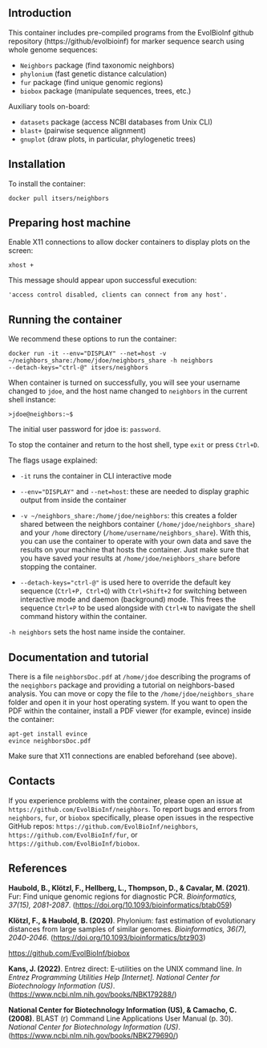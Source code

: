 ## Introduction

This container includes pre-compiled programs from the EvolBioInf
github repository (https://github/evolbioinf) for marker sequence
search using whole genome sequences:

- `Neighbors` package (find taxonomic neighbors)
- `phylonium` (fast genetic distance calculation)
- `fur` package (find unique genomic regions)
- `biobox` package (manipulate sequences, trees, etc.)

Auxiliary tools on-board:

- `datasets` package (access NCBI databases from Unix CLI)
- `blast+` (pairwise sequence alignment)
- `gnuplot` (draw plots, in particular, phylogenetic trees)

## Installation
    
To install the container:

    docker pull itsers/neighbors

## Preparing host machine
    
Enable X11 connections to allow docker containers to display plots on
the screen:

    xhost +

This message should appear upon successful execution:

    'access control disabled, clients can connect from any host'.

## Running the container

We recommend these options to run the container:

    docker run -it --env="DISPLAY" --net=host -v
    ~/neighbors_share:/home/jdoe/neighbors_share -h neighbors
    --detach-keys="ctrl-@" itsers/neighbors

When container is turned on successfully, you will see your username
changed to `jdoe`, and the host name changed to `neighbors` in the
current shell instance:

    >jdoe@neighbors:~$

The initial user password for jdoe is: `password`.

To stop the container and return to the host shell, type `exit` or
press `Ctrl+D`.

The flags usage explained:

- `-it` runs the container in CLI interactive mode

- `--env="DISPLAY"` and `--net=host`: these are needed to display
    graphic output from inside the container

- `-v ~/neighbors_share:/home/jdoe/neighbors`: this creates a folder
shared between the neighbors container (`/home/jdoe/neighbors_share`)
and your `/home` directory (`/home/username/neighbors_share`). With
this, you can use the container to operate with your own data and save
the results on your machine that hosts the container. Just make sure
that you have saved your results at `/home/jdoe/neighbors_share`
before stopping the container.

- `--detach-keys="ctrl-@"` is used here to override the default key
sequence (`Ctrl+P, Ctrl+Q`) with `Ctrl+Shift+2` for switching between
interactive mode and daemon (background) mode. This frees the sequence
`Ctrl+P` to be used alongside with `Ctrl+N` to navigate the shell
command history within the container.

`-h neighbors` sets the host name inside the container.

## Documentation and tutorial

There is a file `neighborsDoc.pdf` at `/home/jdoe` describing the
programs of the `neqighbors` package and providing a tutorial on
neighbors-based analysis. You can move or copy the file to the
`/home/jdoe/neighbors_share` folder and open it in your host operating
system. If you want to open the PDF within the container, install a
PDF viewer (for example, evince) inside the container:

	apt-get install evince
	evince neighborsDoc.pdf

Make sure that X11 connections are enabled beforehand (see above).

## Contacts

If you experience problems with the container, please open an issue at
`https://github.com/EvolBioInf/neighbors`.  To report bugs and errors
from `neighbors`, `fur`, or `biobox` specifically, please open issues
in the respective GitHub repos:
`https://github.com/EvolBioInf/neighbors`,
`https://github.com/EvolBioInf/fur`, or
`https://github.com/EvolBioInf/biobox`.

## References
**Haubold, B., Klötzl, F., Hellberg, L., Thompson, D., &
Cavalar, M. (2021)**. Fur: Find unique genomic regions for diagnostic
PCR. *Bioinformatics, 37(15),
2081-2087*. (https://doi.org/10.1093/bioinformatics/btab059)

**Klötzl, F., & Haubold, B. (2020)**. Phylonium: fast estimation of
  evolutionary distances from large samples of similar
  genomes. *Bioinformatics, 36(7),
  2040-2046*. (https://doi.org/10.1093/bioinformatics/btz903)

https://github.com/EvolBioInf/biobox

**Kans, J. (2022)**. Entrez direct: E-utilities on the UNIX command
  line. *In Entrez Programming Utilities Help [Internet]. National
  Center for Biotechnology Information
  (US)*. (https://www.ncbi.nlm.nih.gov/books/NBK179288/)

**National Center for Biotechnology Information (US), & Camacho,
  C. (2008)**. BLAST (r) Command Line Applications User Manual
  (p. 30). *National Center for Biotechnology Information
  (US)*. (https://www.ncbi.nlm.nih.gov/books/NBK279690/)